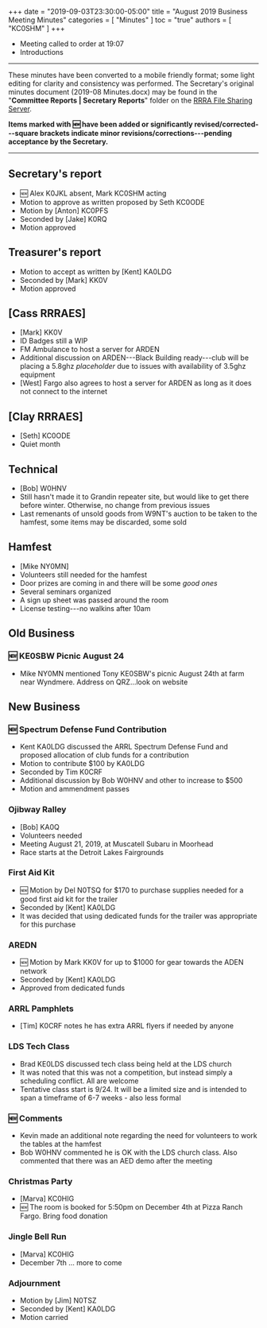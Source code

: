 +++
date = "2019-09-03T23:30:00-05:00"
title = "August 2019 Business Meeting Minutes"
categories = [ "Minutes" ]
toc = "true"
authors = [ "KC0SHM" ]
+++
* Meeting called to order at 19:07
* Introductions

<!--more-->

---

These minutes have been converted to a mobile friendly format; some light
editing for clarity and consistency was performed. The Secretary's original
minutes document (2019-08 Minutes.docx) may be found in the
"**Committee Reports | Secretary Reports**" folder on the
[RRRA File Sharing Server](https://cloud.rrra.org/). 

**Items marked with :new: have been added or significantly
revised/corrected---square brackets indicate minor
revisions/corrections---pending acceptance by the Secretary.**

---

##  Secretary's report
* :new: Alex K0JKL absent, Mark KC0SHM acting
* Motion to approve as written proposed by Seth KC0ODE
* Motion by [Anton] KC0PFS
* Seconded by [Jake] K0RQ
* Motion approved

## Treasurer's report
* Motion to accept as written by [Kent] KA0LDG
* Seconded by [Mark] KK0V
* Motion approved

## [Cass RRRAES]
* [Mark] KK0V 
* ID Badges still a WIP
* FM Ambulance to host a server for ARDEN
* Additional discussion on ARDEN---Black Building ready---club will be placing a 5.8ghz *placeholder* due to issues with availability of 3.5ghz equipment
* [West] Fargo also agrees to host a server for ARDEN as long as it does not connect to the internet

## [Clay RRRAES]
* [Seth] KC0ODE
* Quiet month

## Technical
* [Bob] W0HNV
* Still hasn't made it to Grandin repeater site, but would like to get there before winter. Otherwise, no change from previous issues
* Last remenants of unsold goods from W9NT's auction to be taken to the hamfest, some items may be discarded, some sold

## Hamfest
* [Mike NY0MN]
* Volunteers still needed for the hamfest
* Door prizes are coming in and there will be some *good ones*
* Several seminars organized
* A sign up sheet was passed around the room
* License testing---no walkins after 10am

## Old Business

### :new: KE0SBW Picnic August 24
* Mike NY0MN mentioned Tony KE0SBW's picnic August 24th at farm near Wyndmere. Address on QRZ...look on website

## New Business

### :new: Spectrum Defense Fund Contribution
* Kent KA0LDG discussed the ARRL Spectrum Defense Fund and proposed allocation of  club funds for a contribution
* Motion to contribute $100 by KA0LDG
* Seconded by Tim K0CRF
* Additional discussion by Bob W0HNV and other to increase to $500
* Motion and ammendment passes

### Ojibway Ralley
* [Bob] KA0Q
* Volunteers needed
* Meeting August 21, 2019, at Muscatell Subaru in Moorhead
* Race starts at the Detroit Lakes Fairgrounds

### First Aid Kit
* :new: Motion by Del N0TSQ for $170 to purchase supplies needed for a good first aid kit for the trailer
* Seconded by [Kent] KA0LDG
* It was decided that using dedicated funds for the trailer was appropriate for this purchase

### AREDN
* :new: Motion by Mark KK0V for up to $1000 for gear towards the ADEN network
* Seconded by [Kent] KA0LDG
* Approved from dedicated funds

### ARRL Pamphlets
* [Tim] K0CRF notes he has extra ARRL flyers if needed by anyone

### LDS Tech Class
* Brad KE0LDS discussed tech class being held at the LDS church
* It was noted that this was not a competition, but instead simply a scheduling conflict.  All are welcome
* Tentative class start is 9/24. It will be a limited size and is intended to span a timeframe of 6-7 weeks  -  also less formal

### :new: Comments
* Kevin made an additional note regarding the need for volunteers to work the tables at the hamfest
* Bob W0HNV commented he is OK with the LDS church class. Also commented that there was an AED demo after the meeting

### Christmas Party
* [Marva] KC0HIG
* :new: The room is booked for 5:50pm on December 4th at Pizza Ranch Fargo. Bring food donation

### Jingle Bell Run
* [Marva] KC0HIG
* December 7th ... more to come

### Adjournment
* Motion by [Jim] N0TSZ
* Seconded by [Kent] KA0LDG
* Motion carried
